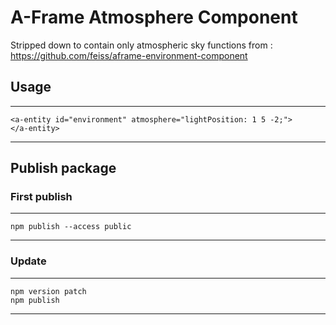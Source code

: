 # A-Frame Atmosphere Component

Stripped down to contain only atmospheric sky functions from : https://github.com/feiss/aframe-environment-component

## Usage

---
    <a-entity id="environment" atmosphere="lightPosition: 1 5 -2;">
    </a-entity>
---

## Publish package

### First publish

---
    npm publish --access public
---

### Update

---
    npm version patch
    npm publish
---